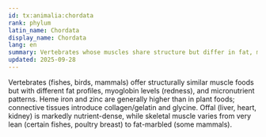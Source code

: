 ```yaml
---
id: tx:animalia:chordata
rank: phylum
latin_name: Chordata
display_name: Chordata
lang: en
summary: Vertebrates whose muscles share structure but differ in fat, myoglobin, and micronutrients; offal stands out for density.
updated: 2025-09-28
---
```

Vertebrates (fishes, birds, mammals) offer structurally similar muscle foods but with different fat profiles, myoglobin levels (redness), and micronutrient patterns. Heme iron and zinc are generally higher than in plant foods; connective tissues introduce collagen/gelatin and glycine. Offal (liver, heart, kidney) is markedly nutrient-dense, while skeletal muscle varies from very lean (certain fishes, poultry breast) to fat-marbled (some mammals).
